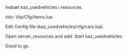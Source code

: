 Indsæt kaz_usedvehicles i resources.

into: Vrp/Cfg/items.lua:


Edit Config file (kaz_usedvehicles/cfg/cars.lua)

Open server_resources and add: 
Start kaz_usedvehicles


Good to go.
